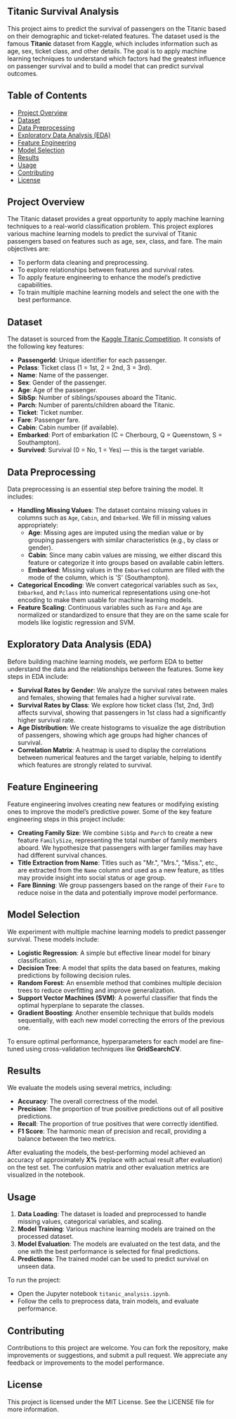 ## Titanic Survival Analysis

This project aims to predict the survival of passengers on the Titanic based on their demographic and ticket-related features. The dataset used is the famous **Titanic** dataset from Kaggle, which includes information such as age, sex, ticket class, and other details. The goal is to apply machine learning techniques to understand which factors had the greatest influence on passenger survival and to build a model that can predict survival outcomes.

## Table of Contents

- [Project Overview](#project-overview)
- [Dataset](#dataset)
- [Data Preprocessing](#data-preprocessing)
- [Exploratory Data Analysis (EDA)](#exploratory-data-analysis-eda)
- [Feature Engineering](#feature-engineering)
- [Model Selection](#model-selection)
- [Results](#results)
- [Usage](#usage)
- [Contributing](#contributing)
- [License](#license)

## Project Overview

The Titanic dataset provides a great opportunity to apply machine learning techniques to a real-world classification problem. This project explores various machine learning models to predict the survival of Titanic passengers based on features such as age, sex, class, and fare. The main objectives are:

- To perform data cleaning and preprocessing.
- To explore relationships between features and survival rates.
- To apply feature engineering to enhance the model’s predictive capabilities.
- To train multiple machine learning models and select the one with the best performance.

## Dataset

The dataset is sourced from the [Kaggle Titanic Competition](https://www.kaggle.com/c/titanic). It consists of the following key features:

- **PassengerId**: Unique identifier for each passenger.
- **Pclass**: Ticket class (1 = 1st, 2 = 2nd, 3 = 3rd).
- **Name**: Name of the passenger.
- **Sex**: Gender of the passenger.
- **Age**: Age of the passenger.
- **SibSp**: Number of siblings/spouses aboard the Titanic.
- **Parch**: Number of parents/children aboard the Titanic.
- **Ticket**: Ticket number.
- **Fare**: Passenger fare.
- **Cabin**: Cabin number (if available).
- **Embarked**: Port of embarkation (C = Cherbourg, Q = Queenstown, S = Southampton).
- **Survived**: Survival (0 = No, 1 = Yes) — this is the target variable.

## Data Preprocessing

Data preprocessing is an essential step before training the model. It includes:

- **Handling Missing Values**: The dataset contains missing values in columns such as `Age`, `Cabin`, and `Embarked`. We fill in missing values appropriately:
  - **Age**: Missing ages are imputed using the median value or by grouping passengers with similar characteristics (e.g., by class or gender).
  - **Cabin**: Since many cabin values are missing, we either discard this feature or categorize it into groups based on available cabin letters.
  - **Embarked**: Missing values in the `Embarked` column are filled with the mode of the column, which is 'S' (Southampton).
- **Categorical Encoding**: We convert categorical variables such as `Sex`, `Embarked`, and `Pclass` into numerical representations using one-hot encoding to make them usable for machine learning models.
- **Feature Scaling**: Continuous variables such as `Fare` and `Age` are normalized or standardized to ensure that they are on the same scale for models like logistic regression and SVM.

## Exploratory Data Analysis (EDA)

Before building machine learning models, we perform EDA to better understand the data and the relationships between the features. Some key steps in EDA include:

- **Survival Rates by Gender**: We analyze the survival rates between males and females, showing that females had a higher survival rate.
- **Survival Rates by Class**: We explore how ticket class (1st, 2nd, 3rd) affects survival, showing that passengers in 1st class had a significantly higher survival rate.
- **Age Distribution**: We create histograms to visualize the age distribution of passengers, showing which age groups had higher chances of survival.
- **Correlation Matrix**: A heatmap is used to display the correlations between numerical features and the target variable, helping to identify which features are strongly related to survival.

## Feature Engineering

Feature engineering involves creating new features or modifying existing ones to improve the model’s predictive power. Some of the key feature engineering steps in this project include:

- **Creating Family Size**: We combine `SibSp` and `Parch` to create a new feature `FamilySize`, representing the total number of family members aboard. We hypothesize that passengers with larger families may have had different survival chances.
- **Title Extraction from Name**: Titles such as "Mr.", "Mrs.", "Miss.", etc., are extracted from the `Name` column and used as a new feature, as titles may provide insight into social status or age group.
- **Fare Binning**: We group passengers based on the range of their `Fare` to reduce noise in the data and potentially improve model performance.

## Model Selection

We experiment with multiple machine learning models to predict passenger survival. These models include:

- **Logistic Regression**: A simple but effective linear model for binary classification.
- **Decision Tree**: A model that splits the data based on features, making predictions by following decision rules.
- **Random Forest**: An ensemble method that combines multiple decision trees to reduce overfitting and improve generalization.
- **Support Vector Machines (SVM)**: A powerful classifier that finds the optimal hyperplane to separate the classes.
- **Gradient Boosting**: Another ensemble technique that builds models sequentially, with each new model correcting the errors of the previous one.

To ensure optimal performance, hyperparameters for each model are fine-tuned using cross-validation techniques like **GridSearchCV**.

## Results

We evaluate the models using several metrics, including:

- **Accuracy**: The overall correctness of the model.
- **Precision**: The proportion of true positive predictions out of all positive predictions.
- **Recall**: The proportion of true positives that were correctly identified.
- **F1 Score**: The harmonic mean of precision and recall, providing a balance between the two metrics.

After evaluating the models, the best-performing model achieved an accuracy of approximately **X%** (replace with actual result after evaluation) on the test set. The confusion matrix and other evaluation metrics are visualized in the notebook.

## Usage

1. **Data Loading**: The dataset is loaded and preprocessed to handle missing values, categorical variables, and scaling.
2. **Model Training**: Various machine learning models are trained on the processed dataset.
3. **Model Evaluation**: The models are evaluated on the test data, and the one with the best performance is selected for final predictions.
4. **Predictions**: The trained model can be used to predict survival on unseen data.

To run the project:

- Open the Jupyter notebook `titanic_analysis.ipynb`.
- Follow the cells to preprocess data, train models, and evaluate performance.

## Contributing

Contributions to this project are welcome. You can fork the repository, make improvements or suggestions, and submit a pull request. We appreciate any feedback or improvements to the model performance.

## License

This project is licensed under the MIT License. See the LICENSE file for more information.

